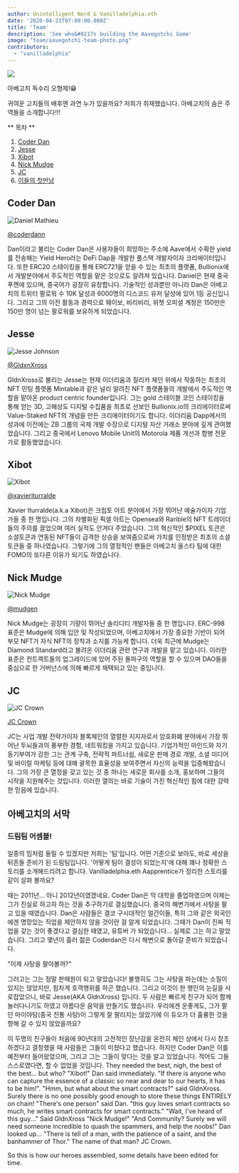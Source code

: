 ```yaml
---
author: Unintelligent Nerd & Vanilladelphia.eth
date: '2020-04-23T07:00:00.000Z'
title: 'Team'
description: 'See who&#8217s building the Aavegotchi Game'
image: "team/aavegotchi-team-photo.png"
contributors:
  - "vanilladelphia"
---
```



<div class="headerImageContainer">
<img class="headerImage" src="/team/aavegotchi-team-photo.png">
<p class="headerImageText">아베고치 독수리 오형제!😁</p>
</div>

귀여운 고치들의 배후엔 과연 누가 있을까요? 저희가 취재했습니다. 아베고치의 숨은 주역들을 소개합니다!!!

<div class="contentsBox">

** 목차 **

<ol>
<li><a href=#coder-dan>Coder Dan</a></li>
<li><a href=#jesse>Jesse</a></li>
<li><a href=#xibot>Xibot</a></li>
<li><a href=#nick-mudge>Nick Mudge</a></li>
<li><a href=#jc>JC</a></li>
<li><a href=#origins>이들의 첫만남</a></li>
</ol>

</div>

## Coder Dan

<div class="leftImageContainer">
<img class="leftImage" src="/coderdan.jpg" alt = "Daniel Mathieu">
<p class="leftImageText"><a href="https://twitter.com/coderdannn">@coderdann</a></p>
</div>
Dan이라고 불리는 Coder Dan은 사용자들이 희망하는 주소에 Aave에서 수확한 yield를 전송해는 Yield Hero라는 DeFi Dap을 개발한 풀스택 개발자이자 크리에이터입니다. 또한 ERC20 스테이킹을 통해 ERC721을 얻을 수 있는 최초의 플랫폼, Bullionix에서 개발분야에서 주도적인 역할을 맡은 것으로도 알려져 있습니다.  Daniel은 현재 중국 푸졘에 있으며, 중국어가 굉장히 유창합니다. 기술적인 성과뿐만 아니라 Dan은 아베고치의 트위터 팔로워 수 10K 달성과 6000명의 디스코드 유저 달성에 있어 1등 공신입니다. 그리고 그의 이전 활동과 경력으로 웨이보, 비리비리, 위챗 오피셜 계정은 150만은 150만 명이 넘는 팔로워를 보유하게 되었습니다.

## Jesse

<div class="leftFlexContainer">
<div class="leftImageContainer">
<img class="leftImage" src="/team/jesse-wizard-hat.png" alt = "Jesse Johnson">
<p class="leftImageText"><a href="https://twitter.com/gldnXross">@GldxnXross</a></p>
</div>
GldnXross로 불리는 Jesse는 현재 이더리움과 질리카 체인 위에서 작동하는 최초의 NFT 민팅 플랫폼 Mintable과 같은 널리 알려진 NFT 플랫폼들의 개발에서 주도적인 역할을 맡아온 product centric founder입니다. 그는 gold 스테이블 코인 스테이킹을 통해 얻는 3D, 고해상도 디지털 수집품을 최초로 선보인 Bullionix.io의 크리에이터로써 Value-Staked NFT의 개념을 만든 크리에이터이기도 합니다. 이더리움 Dapp에서의 성과에 이전에는 ZB 그룹의 국제 개발 수장으로 디지털 자산 거래소 분야에 깊게 관여했었습니다. 그리고 중국에서 Lenovo Mobile Unit의 Motorola 제품 개선과 합병 전문가로 활동했었습니다.

## Xibot

<div class="leftImageContainer">
<img class="leftImage" src="/team/xi-bot-spaceman.jpg" alt = "Xibot">
<p class="leftImageText"><a href="https://twitter.com/xavieriturralde">@xavieriturralde</a></p>
</div>
Xavier Iturralde(a.k.a Xibot)은 크립토 아트 분야에서 가장 뛰어난 예술가이자 기업가들 중 한 명입니다. 그의 차별화된 픽셀 아트는 Opensea와 Rarible의 NFT 트레이더들의 주의를 끌었으며 여러 실적도 안겨다 주었습니다. 그의 혁신적인 $PIXEL 토큰은 소셜토큰과 연동된 NFT들이 급격한 상승을 보여줌으로써 가치를 인정받은 최초의 소셜 토큰들 중 하나였습니다. 그렇기에 그의 열정적인 팬들은 아베고치 올스타 팀에 대한 FOMO의 또다른 이유가 되기도 하였습니다.

## Nick Mudge

<div class="leftImageContainer">
<img class="leftImage" src="/team/nick-mudge.jpg" alt = "Nick Mudge">
<p class="leftImageText"><a href="https://twitter.com/mudgen">@mudgen</a></p>
</div>
Nick Mudge는 굉장히 기량이 뛰어난 솔리디티 개발자들 중 한 명입니다. ERC-998 표준은 Mudge에 의해 입안 및 작성되었으며, 아베고치에서 가장 중요한 기반이 되어 부모 NFT가 자식 NFT의 장착과 소지를 가능케 합니다. 더욱 최근에 Mudge는 Diamond Standard라고 불려온 이더리움 관련 연구과 개발을 맡고 있습니다. 이러한 표준은 컨트랙트들의 업그레이드에 있어 주된 돌파구의 역할을 할 수 있으며 DAO들을 중심으로 한 거버넌스에 의해 빠르게 채택되고 있는 중입니다.

## JC

<div class="leftImageContainer">
<img class="leftImage" src="/team/jc-crown.jpg" alt = "JC Crown">
<p class="leftImageText"><a href="https://www.linkedin.com/in/jccrown">JC Crown</a></p>
</div>
JC는 사업 개발 전략가이자 블록체인의 열렬한 지지자로서 암호화폐 분야에서 가장 뛰어난 두뇌들과의 풍부한 경험, 네트워킹을 가지고 있습니다. 기업가적인 마인드와 자기동기부여가 강한 그는 관계 구축, 전략적 파트너쉽, 새로운 판매 경로 개발, 소셜 미디어 및 바이럴 마케팅 등에 대해 괄목한 효율성을 보여주면서 자신의 능력을 입증해왔습니다. 그의 가장 큰 열정을 갖고 있는 것 중 하나는 새로운 회사를 소개, 홍보하며 그들의 시작을 지원해주는 것입니다. 이러한 열의는 바로 기술이 가진 혁신적인 힘에 대한 강력한 믿음에 있습니다.

## 아베고치의 서막
### 드림팀 어셈블!
일종의 밈처럼 들릴 수 있겠지만 저희는 '팀'입니다.  어떤 기준으로 보아도, 바로 세상을 뒤흔들 준비가 된 드림팀입니다. '어떻게 팀이 결성이 되었는지'에 대해 꽤나 정확한 스토리를 소개해드리려고 합니다.  Vanilladelphia.eth Aapprentice가 정리한 스토리를 같이 살펴 볼까요?

때는 2011년... 아니 2012년이였겠네요.  Coder Dan은 막 대학을 졸업하였으며 이제는 그가 진실로 하고자 하는 것을 추구하기로 결심했습니다.  중국의 해변가에서 사탕을 팔고 있을 때였습니다.  Dan은 사람들은 결코 구시대적인 얼간이들, 특히 그와 같은 외국인에겐 명망있는 직업을 제안하지 않을 것이란 걸 알게 되었습니다.  그때가 Dan이 진짜 직업을 갖는 것이 좋겠다고 결심한 때였고, 유튜버 가 되었습니다... 실제로 그는 하고 말았습니다.  그리고 몇년이 흘러 젊은 Coderdan은 다시 해변으로 돌아갈 준비가 되었습니다.

"이제 사탕을 팔아볼까?"

그러고는 그는 정말 판매원이 되고 말았습니다!  불행히도 그는 사탕을 파는데는 소질이 있지는 않았지만, 힘차게 호객행위를 하곤 했습니다. 그리고 이것이 한 행인의 눈길을 사로잡았으니, 바로 Jesse(AKA GldnXross) 입니다.  두 사람은 빠르게 친구가 되어 함께 놀러다니기도 하였고 아름다운 음악을 만들기도 했습니다.  우리에겐 운좋게도, 그가 팔던 마이야탕(중국 전통 사탕)이 그렇게 잘 팔리지는 않았기에 이 듀오가 더 훌륭한 것을 향해 갈 수 있지 않았을까요?

이 두명의 친구들이 처음에 90년대의 고전적인 장난감을 온전히 체인 상에서 다시 창조하겠다고 결정했을 때 사람들은 그들이 미쳤다고 했습니다.  하지만 Coder Dan은 이를 예전부터 들어왔었으며, 그리고 그는 그들이 맞다는 것을 알고 있었습니다.  적어도 그들 스스로였다면, 할 수 없었을 것입니다.  They needed the best, nigh, the best of the best... but who?  "Xibot!" Dan said immediately.  "If there is anyone who can capture the essence of a classic so near and dear to our hearts, it has to be him!".  "Hmm, but what about the smart contracts?" said GldnXross.  Surely there is no one possibly good enough to store these things ENTIRELY on chain! "There's one person" said Dan. "this guy loves smart contracts so much, he writes smart contracts for smart contracts."  "Wait, I've heard of this guy..." Said GldnXross "Nick Mudge!"  "And Community? Surely we will need someone incredible to quash the spammers, and help the noobs!"  Dan looked up... "There is tell of a man, with the patience of a saint, and the banhammer of Thor." The name of that man? JC Crown.

So this is how our heroes assembled, some details have been edited for time.
